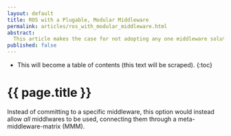 ```yaml
---
layout: default
title: ROS with a Plugable, Modular Middleware
permalink: articles/ros_with_modular_middleware.html
abstract:
  This article makes the case for not adopting any one middleware solution, but instead define a meta middleware layer which allows different middlewares to be used with ROS.
published: false
---
```


* This will become a table of contents (this text will be scraped).
{:toc}

# {{ page.title }}

Instead of committing to a specific middleware, this option would instead allow _all_ middlwares to be used, connecting them through a meta-middleware-matrix (MMM).
